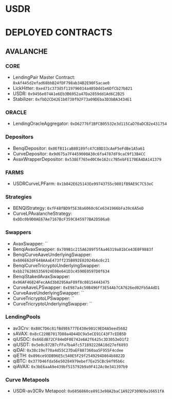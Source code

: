 # USDR

# DEPLOYED CONTRACTS

## AVALANCHE

### CORE
* LendingPair Master Contract: `0xAf445d2efad68bbB24fDF798ab34B2E90F5acae0`
* LickHitter: `0xed71c373d5f119796014a405Ddd1e6DfCb27b821`
* USDR: `0x9456e074A1e6Eb3B6952a47Da2859dd1Ad6C2B25`
* Stabilizer: `0xfbD2CD42E1b0730f92F73a09DEba3D3bBA3434E1`

### ORACLE
* LendingOracleAggregator: `0xD62776f1BFCB05532e3d115CaD70aDCB2e431754`

### Depositors
* BenqiDepositor: `0x0EfB11caB80189fc47C80D33cAeF5eFdBe1A5a61`
* CurveDepositor: `0x9d675a7F4459000A30c6fa4787dF9caC9f13B4CC`
* AvaxWrapperDepositor: `0x538Ef765ed0C0e162cc7B5ebFE170EA4DA141379`

### FARMS
* USDRCurveLPFarm: `0x1b842E625143Ee99743755c9801fB9AE9C7C53eC`

### Strategies
* BENQIStrategy: `0xfF48fBD9f5E38a6060c6Ce6341966bFa39c6A5eD`
* CurveLPAvalancheStrategy: `0xDDc0b9D0AE67Ae7167BcF359C845977BA2D506a8`

### Swappers
* AvaxSwapper: ``
* BenqiAvaxSwapper: `0x709B1c215A6289f5fAa46319a81bCe43E0F9883f`
* BenqiCurveAaveUnderlyingSwapper: `0x606E62dF648AAaE473ff235B892E82024bAc6c21`
* BenqiCurveTricryptoUnderlyingSwapper: `0xbb2762865356924E08e641D3c4590E0597D0f634`
* BenqiStakedAvaxSwapper: `0x96AF46824FecAAd3b8295AaF89f8c08154443475`
* CurveAaveLPSwapper: `0xE987a4c50B496Ff3E54Ab7CA7626ed02Fb5A4dD1`
* CurveAaveUnderlyingSwapper: ``
* CurveTricryptoLPSwapper: ``
* CurveTricryptoUnderlyingSwapper: ``

### LendingPools
* av3Crv: `0x80C7D6c81fBd9E6777E430e981C9ED4A5eed5682`
* sAVAX: `0x8cC220B7017D88a4D44DC9a5eCE91C43F7cEDB5D`
* qiUSDC: `0x66EdB72CF84eDF0E742e6A2f6425c3D3053eD1f2`
* qiUSDT: `0x5e0c872B7cFFa7baAfc571892220A18d27ef6893`
* qiDAI: `0x38c19e770a4d55C27DaEF887360aa5F955F4cdee`
* qiETH: `0x896ce93DB96E5c540E5F29f2549294D864b8822D`
* qiBTC: `0x377D46fda56e50284979ebef7Ee25CBc94f95b6c`
* qiAVAX: `0x3bE6aaA9e439bf515792b9a9F412Ac0e341397b9`

### Curve Metapools
* USDR-av3CRv Metapool: `0x6856860ce8913e98A2baC1A922F309D9a16651fA`